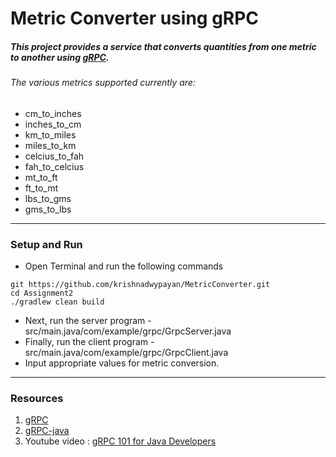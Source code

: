 # Metric Converter using gRPC

##### This project provides a service that converts quantities from one metric to another using [gRPC](https://grpc.io/docs/).
###### The various metrics supported currently are:

- cm_to_inches <br/>
- inches_to_cm <br/>
- km_to_miles <br/>
-  miles_to_km <br/>
- celcius_to_fah <br/>
- fah_to_celcius <br/>
- mt_to_ft <br/>
- ft_to_mt <br/>
- lbs_to_gms <br/>
- gms_to_lbs <br/>

<hr>

### Setup and Run
* Open Terminal and run the following commands <br/>
```
git https://github.com/krishnadwypayan/MetricConverter.git
cd Assignment2
./gradlew clean build
``` 

* Next, run the server program - src/main.java/com/example/grpc/GrpcServer.java <br/>
* Finally, run the client program - src/main.java/com/example/grpc/GrpcClient.java <br/>
* Input appropriate values for metric conversion.

<hr>

### Resources
 1. [gRPC](https://grpc.io/docs/)
 2. [gRPC-java](https://grpc.io/docs/tutorials/basic/java.html)
 3. Youtube video : [gRPC 101 for Java Developers](https://www.youtube.com/watch?v=DU-q5kOf2Rc)

